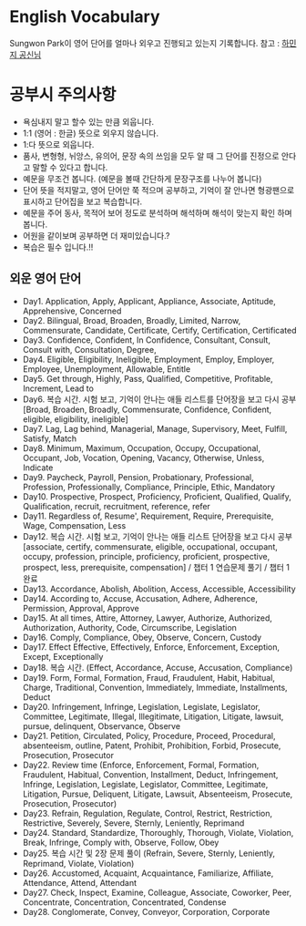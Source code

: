 English Vocabulary
======================
Sungwon Park이 영어 단어를 얼마나 외우고 진행되고 있는지 기록합니다. 참고 : [하민지 공신님](https://youtu.be/DtTKvBVNuy8)

# 공부시 주의사항
- 욕심내지 말고 할수 있는 만큼 외웁니다.
- 1:1 (영어 : 한글) 뜻으로 외우지 않습니다.
- 1:다 뜻으로 외웁니다.
- 품사, 변형형, 뉘앙스, 유의어, 문장 속의 쓰임을 모두 알 때 그 단어를 진정으로 안다고 말할 수 있다고 합니다.
- 예문을 무조건 봅니다. (예문을 볼때 간단하게 문장구조를 나누어 봅니다)
- 단어 뜻을 적지말고, 영어 단어만 쭉 적으며 공부하고, 기억이 잘 안나면 형광팬으로 표시하고 단어집을 보고 복습합니다.
- 예문을 주어 동사, 목적어 보어 정도로 분석하며 해석하며 해석이 맞는지 확인 하며 봅니다.
- 어원을 같이보며 공부하면 더 재미있습니다.?
- 복습은 필수 입니다.!!

## 외운 영어 단어
- Day1. Application, Apply, Applicant, Appliance, Associate, Aptitude, Apprehensive, Concerned  
- Day2. Bilingual, Broad, Broaden, Broadly, Limited, Narrow, Commensurate, Candidate, Certificate, Certify, Certification, Certificated
- Day3. Confidence, Confident, In Confidence, Consultant, Consult, Consult with, Consultation, Degree, 
- Day4. Eligible, Eligibility, Ineligible, Employment, Employ, Employer, Employee, Unemployment, Allowable, Entitle
- Day5. Get through, Highly, Pass, Qualified, Competitive, Profitable, Increment, Lead to
- Day6. 복습 시간. 시험 보고, 기억이 안나는 애들 리스트를 단어장을 보고 다시 공부[Broad, Broaden, Broadly, Commensurate, Confidence, Confident, eligible, eligibility, ineligible]
- Day7. Lag, Lag behind, Managerial, Manage, Supervisory, Meet, Fulfill, Satisfy, Match
- Day8. Minimum, Maximum, Occupation, Occupy, Occupational, Occupant, Job, Vocation, Opening, Vacancy, Otherwise, Unless, Indicate
- Day9. Paycheck, Payroll, Pension, Probationary, Professional, Profession, Professionally, Compliance, Principle, Ethic, Mandatory
- Day10. Prospective, Prospect, Proficiency, Proficient, Qualified, Qualify, Qualification, recruit, recruitment, reference, refer
- Day11. Regardless of, Resume', Requirement, Require, Prerequisite, Wage, Compensation, Less
- Day12. 복습 시간. 시험 보고, 기억이 안나는 애들 리스트 단어장을 보고 다시 공부 [associate, certify, commensurate, eligible, occupational, occupant, occupy, profession, principle, proficiency, proficient, prospective, prospect, less, prerequisite, compensation] / 챕터 1 연습문제 풀기 / 챕터 1 완료
- Day13. Accordance, Abolish, Abolition, Access, Accessible, Accessibility
- Day14. According to, Accuse, Accusation, Adhere, Adherence, Permission, Approval, Approve
- Day15. At all times, Attire, Attorney, Lawyer, Authorize, Authorized, Authorization, Authority, Code, Circumscribe, Legislation
- Day16. Comply, Compliance, Obey, Observe, Concern, Custody
- Day17. Effect Effective, Effectively, Enforce, Enforcement, Exception, Except, Exceptionally
- Day18. 복습 시간. (Effect, Accordance, Accuse, Accusation, Compliance)
- Day19. Form, Formal, Formation, Fraud, Fraudulent, Habit, Habitual, Charge, Traditional, Convention, Immediately, Immediate, Installments, Deduct
- Day20. Infringement, Infringe, Legislation, Legislate, Legislator, Committee, Legitimate, Illegal, Illegitimate, Litigation, Litigate, lawsuit, pursue, delinquent, Observance, Observe
- Day21. Petition, Circulated, Policy, Procedure, Proceed, Procedural, absenteeism, outline, Patent, Prohibit, Prohibition, Forbid, Prosecute, Prosecution, Prosecutor
- Day22. Review time (Enforce, Enforcement, Formal, Formation, Fraudulent, Habitual, Convention, Installment, Deduct, Infringement, Infringe, Legislation, Legislate, Legislator, Committee, Legitimate, Litigation, Pursue, Deliquent, Litigate, Lawsuit, Absenteeism, Prosecute, Prosecution, Prosecutor)
- Day23. Refrain, Regulation, Regulate, Control, Restrict, Restriction, Restrictive, Severely, Severe, Sternly, Leniently, Reprimand
- Day24. Standard, Standardize, Thoroughly, Thorough, Violate, Violation, Break, Infringe, Comply with, Observe, Follow, Obey
- Day25. 복습 시간 및 2장 문제 풀이 (Refrain, Severe, Sternly, Leniently, Reprimand, Violate, Violation)
- Day26. Accustomed, Acquaint, Acquaintance, Familiarize, Affiliate, Attendance, Attend, Attendant
- Day27. Check, Inspect, Examine, Colleague, Associate, Coworker, Peer, Concentrate, Concentration, Concentrated, Condense
- Day28. Conglomerate, Convey, Conveyor, Corporation, Corporate